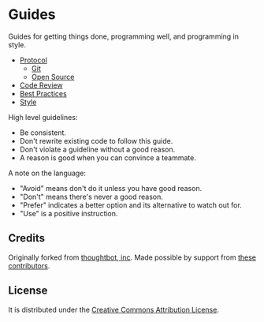 Guides
======

Guides for getting things done, programming well, and programming in style.

* [Protocol](/protocol)
  * [Git](/protocol/git)
  * [Open Source](/protocol/open-source)
* [Code Review](/code-review)
* [Best Practices](/best-practices)
* [Style](/style)

High level guidelines:

* Be consistent.
* Don't rewrite existing code to follow this guide.
* Don't violate a guideline without a good reason.
* A reason is good when you can convince a teammate.

A note on the language:

* "Avoid" means don't do it unless you have good reason.
* "Don't" means there's never a good reason.
* "Prefer" indicates a better option and its alternative to watch out for.
* "Use" is a positive instruction.

Credits
-------
Originally forked from [thoughtbot, inc](https://github.com/thoughtbot/guides). Made possible by support from [these contributors](https://github.com/thoughtbot/guides/graphs/contributors).

License
-------
It is distributed under the [Creative Commons
Attribution License](http://creativecommons.org/licenses/by/3.0/).
